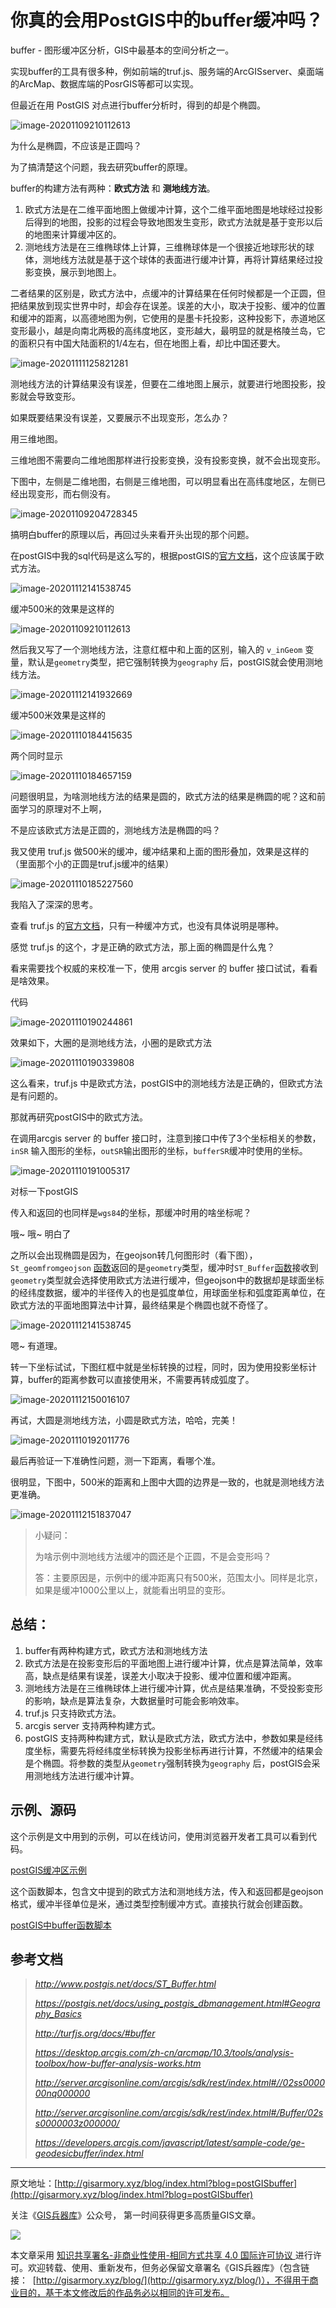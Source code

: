 # 你真的会用PostGIS中的buffer缓冲吗？

buffer - 图形缓冲区分析，GIS中最基本的空间分析之一。

实现buffer的工具有很多种，例如前端的truf.js、服务端的ArcGISserver、桌面端的ArcMap、数据库端的PosrGIS等都可以实现。

但最近在用 PostGIS 对点进行buffer分析时，得到的却是个椭圆。

![image-20201109210112613](http://blogimage.gisarmory.xyz/20201112122638.png)

为什么是椭圆，不应该是正圆吗？

为了搞清楚这个问题，我去研究buffer的原理。

buffer的构建方法有两种：**欧式方法** 和 **测地线方法**。

1. 欧式方法是在二维平面地图上做缓冲计算，这个二维平面地图是地球经过投影后得到的地图，投影的过程会导致地图发生变形，欧式方法就是基于变形以后的地图来计算缓冲区的。
2. 测地线方法是在三维椭球体上计算，三维椭球体是一个很接近地球形状的球体，测地线方法就是基于这个球体的表面进行缓冲计算，再将计算结果经过投影变换，展示到地图上。


二者结果的区别是，欧式方法中，点缓冲的计算结果在任何时候都是一个正圆，但把结果放到现实世界中时，却会存在误差。误差的大小，取决于投影、缓冲的位置和缓冲的距离，以高德地图为例，它使用的是墨卡托投影，这种投影下，赤道地区变形最小，越是向南北两极的高纬度地区，变形越大，最明显的就是格陵兰岛，它的面积只有中国大陆面积的1/4左右，但在地图上看，却比中国还要大。

![image-20201111125821281](http://blogimage.gisarmory.xyz/20201112122649.png)



测地线方法的计算结果没有误差，但要在二维地图上展示，就要进行地图投影，投影就会导致变形。

如果既要结果没有误差，又要展示不出现变形，怎么办？

用三维地图。

三维地图不需要向二维地图那样进行投影变换，没有投影变换，就不会出现变形。

下图中，左侧是二维地图，右侧是三维地图，可以明显看出在高纬度地区，左侧已经出现变形，而右侧没有。

![image-20201109204728345](http://blogimage.gisarmory.xyz/20201112122653.png)



搞明白buffer的原理以后，再回过头来看开头出现的那个问题。

在postGIS中我的sql代码是这么写的，根据postGIS的[官方文档](http://www.postgis.net/docs/ST_Buffer.html)，这个应该属于欧式方法。

![image-20201112141538745](C:\Users\HERO\AppData\Roaming\Typora\typora-user-images\image-20201112141538745.png)

缓冲500米的效果是这样的

![image-20201109210112613](http://blogimage.gisarmory.xyz/20201112122701.png)



然后我又写了一个测地线方法，注意红框中和上面的区别，输入的 `v_inGeom` 变量，默认是`geometry`类型，把它强制转换为`geography` 后，postGIS就会使用测地线方法。

![image-20201112141932669](C:\Users\HERO\AppData\Roaming\Typora\typora-user-images\image-20201112141932669.png)

缓冲500米效果是这样的

![image-20201110184415635](http://blogimage.gisarmory.xyz/20201112122708.png)

两个同时显示

![image-20201110184657159](http://blogimage.gisarmory.xyz/20201112122718.png)

问题很明显，为啥测地线方法的结果是圆的，欧式方法的结果是椭圆的呢？这和前面学习的原理对不上啊，

不是应该欧式方法是正圆的，测地线方法是椭圆的吗？

我又使用 truf.js 做500米的缓冲，缓冲结果和上面的图形叠加，效果是这样的（里面那个小的正圆是truf.js缓冲的结果）

![image-20201110185227560](http://blogimage.gisarmory.xyz/20201112122735.png)

我陷入了深深的思考。

查看 truf.js 的[官方文档](http://turfjs.org/docs/#buffer)，只有一种缓冲方式，也没有具体说明是哪种。

感觉 truf.js 的这个，才是正确的欧式方法，那上面的椭圆是什么鬼？



看来需要找个权威的来校准一下，使用 arcgis server 的 buffer 接口试试，看看是啥效果。

代码

![image-20201110190244861](http://blogimage.gisarmory.xyz/20201112122740.png)

效果如下，大圈的是测地线方法，小圈的是欧式方法

![image-20201110190339808](http://blogimage.gisarmory.xyz/20201112122743.png)



这么看来，truf.js 中是欧式方法，postGIS中的测地线方法是正确的，但欧式方法是有问题的。

那就再研究postGIS中的欧式方法。

在调用arcgis server 的 buffer 接口时，注意到接口中传了3个坐标相关的参数，`inSR` 输入图形的坐标，`outSR`输出图形的坐标，`bufferSR`缓冲时使用的坐标。

![image-20201110191005317](http://blogimage.gisarmory.xyz/20201112122747.png)

对标一下postGIS

传入和返回的也同样是`wgs84`的坐标，那缓冲时用的啥坐标呢？

哦~ 哦~   明白了

之所以会出现椭圆是因为，在geojson转几何图形时（看下图），`St_geomfromgeojson` [函数](http://postgis.net/docs/ST_GeomFromGeoJSON.html)返回的是`geometry`类型，缓冲时`ST_Buffer`[函数](http://www.postgis.net/docs/ST_Buffer.html)接收到`geometry`类型就会选择使用欧式方法进行缓冲，但geojson中的数据却是球面坐标的经纬度数据，缓冲的半径传入的也是弧度单位，用球面坐标和弧度距离单位，在欧式方法的平面地图算法中计算，最终结果是个椭圆也就不奇怪了。

![image-20201112141538745](C:\Users\HERO\AppData\Roaming\Typora\typora-user-images\image-20201112141538745.png)

嗯~ 有道理。

转一下坐标试试，下图红框中就是坐标转换的过程，同时，因为使用投影坐标计算，buffer的距离参数可以直接使用米，不需要再转成弧度了。

![image-20201112150016107](C:\Users\HERO\AppData\Roaming\Typora\typora-user-images\image-20201112150016107.png)

再试，大圆是测地线方法，小圆是欧式方法，哈哈，完美！

![image-20201110192011776](http://blogimage.gisarmory.xyz/20201112122753.png)

最后再验证一下准确性问题，测一下距离，看哪个准。

很明显，下图中，500米的距离和上图中大圆的边界是一致的，也就是测地线方法更准确。

![image-20201112151837047](C:\Users\HERO\AppData\Roaming\Typora\typora-user-images\image-20201112151837047.png)



> 小疑问：
>
> 为啥示例中测地线方法缓冲的圆还是个正圆，不是会变形吗？
>
> 答：主要原因是，示例中的缓冲距离只有500米，范围太小。同样是北京，如果是缓冲1000公里以上，就能看出明显的变形。



## 总结：

1. buffer有两种构建方式，欧式方法和测地线方法
2. 欧式方法是在投影变形后的平面地图上进行缓冲计算，优点是算法简单，效率高，缺点是结果有误差，误差大小取决于投影、缓冲位置和缓冲距离。
3. 测地线方法是在三维椭球体上进行缓冲计算，优点是结果准确，不受投影变形的影响，缺点是算法复杂，大数据量时可能会影响效率。
4. truf.js 只支持欧式方法。
5. arcgis server 支持两种构建方式。
6. postGIS 支持两种构建方式，默认是欧式方法，欧式方法中，参数如果是经纬度坐标，需要先将经纬度坐标转换为投影坐标再进行计算，不然缓冲的结果会是个椭圆。将参数的类型从`geometry`强制转换为`geography` 后，postGIS会采用测地线方法进行缓冲计算。

## 示例、源码

这个示例是文中用到的示例，可以在线访问，使用浏览器开发者工具可以看到代码。

[postGIS缓冲区示例](http://gisarmory.xyz/blog/index.html?demo=postGISbuffer)

这个函数脚本，包含文中提到的欧式方法和测地线方法，传入和返回都是geojson格式，缓冲半径单位是米，通过类型控制缓冲方式。直接执行就会创建函数。

[postGIS中buffer函数脚本](http://gisarmory.xyz/blog/index.html?source=postGISbuffer)



## 参考文档

> *http://www.postgis.net/docs/ST_Buffer.html*
>
> *https://postgis.net/docs/using_postgis_dbmanagement.html#Geography_Basics*
>
> *http://turfjs.org/docs/#buffer*
>
> *https://desktop.arcgis.com/zh-cn/arcmap/10.3/tools/analysis-toolbox/how-buffer-analysis-works.htm*
>
> *http://server.arcgisonline.com/arcgis/sdk/rest/index.html#//02ss000000nq000000*
>
> *http://server.arcgisonline.com/arcgis/sdk/rest/index.html#/Buffer/02ss0000003z000000/*
>
> *https://developers.arcgis.com/javascript/latest/sample-code/ge-geodesicbuffer/index.html*





* * *

原文地址：[http://gisarmory.xyz/blog/index.html?blog=postGISbuffer](http://gisarmory.xyz/blog/index.html?blog=postGISbuffer)

关注《[GIS兵器库](http://gisarmory.xyz/blog/index.html?blog=wechat)》公众号， 第一时间获得更多高质量GIS文章。

![](http://blogimage.gisarmory.xyz/20200923063756.png)

本文章采用 [知识共享署名-非商业性使用-相同方式共享 4.0 国际许可协议 ](https://creativecommons.org/licenses/by-nc-sa/4.0/deed.zh)进行许可。欢迎转载、使用、重新发布，但务必保留文章署名《GIS兵器库》（包含链接：  [http://gisarmory.xyz/blog/](http://gisarmory.xyz/blog/)），不得用于商业目的，基于本文修改后的作品务必以相同的许可发布。